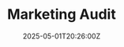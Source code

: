 ---
title: Marketing Audit
linkTitle: Marketing Audit
date: '2025-05-01T20:26:00Z'
weight: 1
description: Conduct a marketing audit by defining objectives, evaluating the market,
  identifying target audiences, performing a SWOT analysis, gathering competitor intelligence,
  reviewing the marketing mix, and creating a prioritized action list for strategy
  improvement.
draft: false
ref: marketing-audit
---